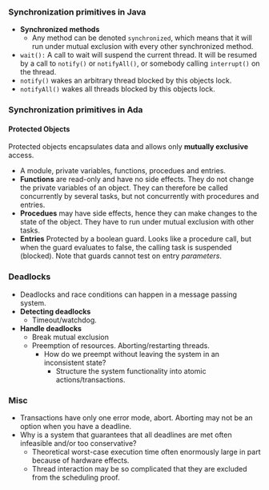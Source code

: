 ### Synchronization primitives in Java
* __Synchronized methods__
  * Any method can be denoted `synchronized`, which means that it will run under mutual exclusion with every other synchronized method.
* `wait():` A call to wait will suspend the current thread. It will be resumed by a call to `notify()` or `notifyAll()`, or somebody calling `interrupt()` on the thread.
* `notify()` wakes an arbitrary thread blocked by this objects lock.
* `notifyAll()` wakes all threads blocked by this objects lock.


### Synchronization primitives in Ada
#### __Protected Objects__
Protected objects encapsulates data and allows only **mutually exclusive** access.
  * A module, private variables, functions, procedues and entries.
  * __Functions__ are read-only and have no side effects. They do not change the private variables of an object. They can therefore be called concurrently by several tasks, but not concurrently with procedures and entries.
  * __Procedues__ may have side effects, hence they can make changes to the state of the object. They have to run under mutual exclusion with other tasks.
  * __Entries__ Protected by a boolean guard. Looks like a procedure call, but when the guard evaluates to false, the calling task is suspended (blocked). Note that guards cannot test on entry *parameters*.


### Deadlocks
* Deadlocks and race conditions can happen in a message passing system.
* **Detecting deadlocks**
  * Timeout/watchdog.
* **Handle deadlocks**
  * Break mutual exclusion
  * Preemption of resources. Aborting/restarting threads.
    * How do we preempt without leaving the system in an inconsistent state?
      * Structure the system functionality into atomic actions/transactions.

### Misc
* Transactions have only one error mode, abort. Aborting may not be an option when you have a deadline.
* Why is a system that guarantees that all deadlines are met often infeasible and/or too conservative?
  * Theoretical worst-case execution time often enormously large in part because of hardware effects.
  * Thread interaction may be so complicated that they are excluded from the scheduling proof.
